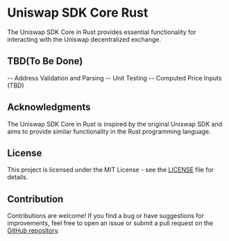 # Uniswap SDK Core Rust

The Uniswap SDK Core in Rust provides essential functionality for interacting with the Uniswap decentralized exchange.

## TBD(To Be Done)
-- Address Validation and Parsing 
-- Unit Testing 
-- Computed Price Inputs (TBD)

## Acknowledgments

The Uniswap SDK Core in Rust is inspired by the original Uniswap SDK and aims to provide similar functionality in the Rust programming language.

## License

This project is licensed under the MIT License - see the [LICENSE](https://chat.openai.com/c/LICENSE) file for details.

## Contribution

Contributions are welcome! If you find a bug or have suggestions for improvements, feel free to open an issue or submit a pull request on the [GitHub repository](https://github.com/malik672/uniswap-sdk-core-rust).